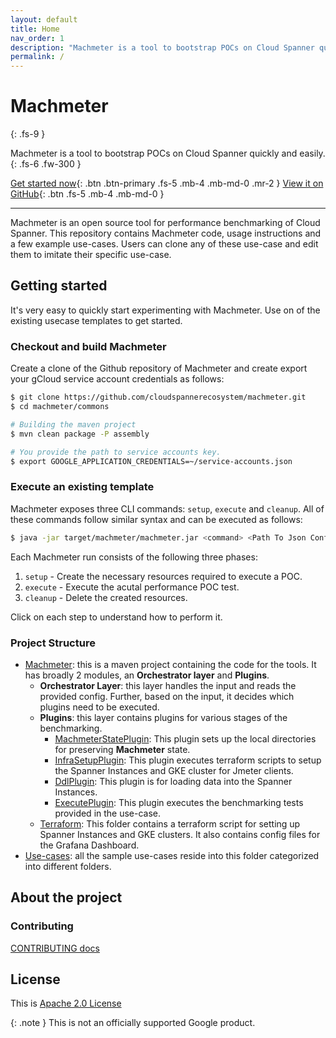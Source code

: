```yaml
---
layout: default
title: Home
nav_order: 1
description: "Machmeter is a tool to bootstrap POCs on Cloud Spanner quickly and easily."
permalink: /
---
```


# Machmeter
{: .fs-9 }

Machmeter is a tool to bootstrap POCs on Cloud Spanner quickly and easily.
{: .fs-6 .fw-300 }

[Get started now](#getting-started){: .btn .btn-primary .fs-5 .mb-4 .mb-md-0 .mr-2 }
[View it on GitHub][Machmeter repo]{: .btn .fs-5 .mb-4 .mb-md-0 }

---

Machmeter is an open source tool for performance benchmarking of Cloud Spanner. This repository contains Machmeter code, usage instructions and a few example use-cases. Users can clone any of these use-case and edit them to imitate their specific use-case.

## Getting started

It's very easy to quickly start experimenting with Machmeter. Use on of the existing usecase templates to get started.

### Checkout and build Machmeter

Create a clone of the Github repository of Machmeter and create export your gCloud service account credentials as follows:

```bash
$ git clone https://github.com/cloudspannerecosystem/machmeter.git
$ cd machmeter/commons

# Building the maven project
$ mvn clean package -P assembly

# You provide the path to service accounts key.
$ export GOOGLE_APPLICATION_CREDENTIALS=~/service-accounts.json
```

### Execute an existing template

Machmeter exposes three CLI commands: `setup`, `execute` and `cleanup`. All of these commands follow similar syntax and can be executed as follows:

```bash
$ java -jar target/machmeter/machmeter.jar <command> <Path To Json Config>
```
Each Machmeter run consists of the following three phases:

1. `setup` - Create the necessary resources required to execute a POC.
2. `execute` - Execute the acutal performance POC test.
3. `cleanup` - Delete the created resources. 

Click on each step to understand how to perform it.

### Project Structure

- [Machmeter](./commons): this is a maven project containing the code for the tools.
It has broadly 2 modules, an __Orchestrator layer__ and __Plugins__. 
  - __Orchestrator Layer__: this layer handles the input and reads the provided 
  config. Further, based on the input, it decides which plugins need to be
  executed.
  - __Plugins__: this layer contains plugins for various stages of the benchmarking.
    - [MachmeterStatePlugin](./commons/src/main/java/com/google/cloud/machmeter/plugins/MachmeterStatePlugin.java):
    This plugin sets up the local directories for preserving __Machmeter__ state.
    - [InfraSetupPlugin](./commons/src/main/java/com/google/cloud/machmeter/plugins/InfraSetupPlugin.java):
    This plugin executes terraform scripts to setup the Spanner Instances
    and GKE cluster for Jmeter clients.
    - [DdlPlugin](./commons/src/main/java/com/google/cloud/machmeter/plugins/DdlPlugin.java):
    This plugin is for loading data into the Spanner Instances.
    - [ExecutePlugin](./commons/src/main/java/com/google/cloud/machmeter/plugins/ExecutePlugin.java):
    This plugin executes the benchmarking tests provided in the use-case.
  - [Terraform](./commons/src/main/resources/terraform): This folder contains
  a terraform script for setting up Spanner Instances and GKE clusters. It also 
  contains config files for the Grafana Dashboard.
- [Use-cases](./usecases): all the sample use-cases reside into this folder
categorized into different folders.

## About the project

### Contributing
[CONTRIBUTING docs](./contributing.md)

## License

This is [Apache 2.0 License](../LICENSE)

{: .note }
This is not an officially supported Google product.

[Machmeter repo]: https://github.com/cloudspannerecosystem/machmeter


